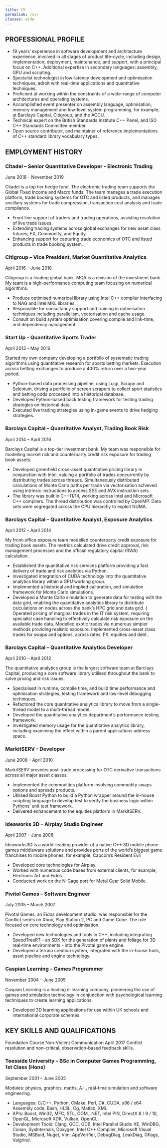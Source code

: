 ```yaml
---
title: CV
permalink: /cv/
classes: wide
---
```


## PROFESSIONAL PROFILE
* 19 years’ experience in software development and architecture experience, involved in all stages of product life-cycle, including design, implementation, deployment, maintenance, and support, with a principal focus on C++. Additional expertise in secondary languages: assembly, GPU and scripting.
* Specialist technologist in low-latency development and optimisation techniques, adroit with real-time applications and quantitative techniques.
* Proficient at working within the constraints of a wide-range of computer architectures and operating systems.
* Accomplished event presenter on assembly language, optimisation, memory management and low-level system programming, for example, at Barclays Capital, Citigroup, and the ACCU.
* Technical expert on the British Standards Institute C++ Panel, and ISO C++ Standards Committee member.
* Open source contributor, and maintainer of reference implementations of C++ standard library vocabulary types.

## EMPLOYMENT HISTORY
### Citadel – Senior Quantitative Developer - Electronic Trading
June 2018 – November 2019

Citadel is a top tier hedge fund.  The electronic trading team supports the Global Fixed Income and Macro funds.   The team manages a trade execution platform, trade booking systems for OTC and listed products, and manages ancillary systems for trade compression, transaction cost analysis and trade compliance.
* Front line support of traders and trading operations, assisting resolution of live trade issues.
* Extending trading systems across global exchanges for new asset class futures; FX, Commodity, and Equity.
* Enhancing support for capturing trade economics of OTC and listed products in trade booking system.

### Citigroup – Vice President, Market Quantitative Analytics
April 2016 – June 2018

Citigroup is a leading global bank.  MQA is a division of the investment bank. My team is a high-performance computing team focusing on numerical algorithms.
* Produce optimised numerical library using Intel C++ compiler interfacing to NAG and Intel MKL libraries.  
* Responsible for consultancy support and training in optimisation techniques including parallelism, vectorisation and cache usage. 
* Consult on build system optimisation covering compile and link-time, and dependency management.

### Start Up - Quantitative Sports Trader
April 2013 – May 2016

Started my own company developing a portfolio of systematic trading algorithms using quantitative research for sports betting markets.  Execution across betting exchanges to produce a 400% return over a two-year period.
* Python-based data processing pipeline, using Luigi, Scrapy and Selenium, driving a portfolio of screen scrapers to collect sport statistics and betting odds processed into a historical database.
* Developed Python-based back testing framework for testing trading strategies on historical data.
* Executed live trading strategies using in-game events to drive hedging strategies.

### Barclays Capital – Quantitative Analyst, Trading Book Risk
April 2014 – April 2016

Barclays Capital is a top-tier investment bank.  My team was responsible for modelling market risk and counterparty credit risk exposure for trading book assets.
* Developed greenfield cross-asset quantitative pricing library in conjunction with Intel, valuing a portfolio of trades concurrently by distributing trades across threads. Simultaneously distributed calculations of Monte Carlo paths per trade via vectorisation achieved using intrinsic instructions to access SSE and AVX instruction sets.
* The library was built in C++11/14, working across Intel and Microsoft C++ compilers. The thread distribution was controlled by OpenMP. Data sets were segregated across the CPU hierarchy to exploit NUMA. 

### Barclays Capital – Quantitative Analyst, Exposure Analytics
April 2012 – April 2014

My front-office exposure team modelled counterparty credit exposure for trading book assets. The metrics calculated drive credit approval, risk management processes and the official regulatory capital (RWA) calculation.
* Established the quantitative risk services platform providing a fast delivery of trade and risk analytics via Python.
* Investigated integration of CUDA technology into the quantitative analytics library within a GPU working group. 
* Implemented a historical and implied calibration, and simulation framework for Monte Carlo simulations. 
* Developed a Monte Carlo simulation to generate data for testing with the data grid, enabling the quantitative analytics library to distribute calculations on nodes across the bank’s HPC grid and data grid. 
( Operated pricing of marginal trades in the IT risk system, requiring specialist case handling to effectively calculate risk exposure on the available trade data. Modelled exotic trades via numerous simpler methods providing realistic exposure. Implemented cross-asset class trades for swaps and options, across rates, FX, equities and debt. 

### Barclays Capital – Quantitative Analytics Developer
April 2010 – April 2012

The quantitative analytics group is the largest software team at Barclays Capital, producing a core software library utilised throughout the bank to solve pricing and risk issues.
* Specialised in runtime, compile time, and build time performance and optimisation strategies, testing framework and low-level debugging techniques.
* Refactored the core quantitative analytics library to move from a single-thread model to a multi-thread model. 
* Developed the quantitative analytics department’s performance testing framework. 
* Investigated memory usage for the quantitative analytics library, including examining the effect within a parent applications address space. 

### MarkitSERV - Developer
June 2008 – April 2010

MarkitSERV provides post-trade processing for OTC derivative transactions across all major asset classes. 
* Implemented the commodities platform involving commodity swaps options and spreads products. 
* Utilised Boost Python to build a Python wrapper around the in-house scripting language to develop test to verify the business logic within Pythons’ unit test framework. 
* Delivered enhancement to the equities platform in MarkitSERV.

### Ideaworks 3D – Airplay Studio Engineer
April 2007 – June 2008

Ideaworks3D is a world-leading provider of a native C++ 3D mobile phone games middleware solutions and provides ports of the world’s biggest game franchises to mobile phones, for example, Capcom’s Resident Evil
* Developed core technologies for Airplay.
* Worked with numerous code bases from external clients, for example, Electronic Art and Eidos. 
* Conducted work on the N-Gage port for Metal Gear Solid Mobile. 

### Pivitol Games – Software Engineer
July 2005 – March 2007

Pivotal Games, an Eidos development studio, was responsible for the Conflict series on Xbox, Play Station 2, PC and Game Cube.  The role focused on core technology and optimisation.
* Developed new technologies and tools in C++, including integrating SpeedTreeRT - an SDK for the generation of plants and foliage for 3D real-time environments - into the Pivotal game engine.
* Developed a terrain creation system, integrated with the in-house tools, asset pipeline and engine technology. 

### Caspian Learning – Games Programmer
November 2004 – June 2005

Caspian Learning is a leading e-learning company, pioneering the use of games and simulation technology in conjunction with psychological learning techniques to create learning applications.
* Developed 3D learning applications for use within UK schools and international corporate schemes.

## KEY SKILLS AND QUALIFICATIONS

Foundation Course Non-Violent Communication							   April 2017
Conflict resolution and non-critical, observation-based feedback skills. 

### Teesside University – BSc in Computer Games Programming, 1st Class (Hons)
September 2001 – June 2005

Modules: physics, graphics, maths, A.I., real-time simulation and software engineering. 

* Languages: C/C++, Python, CMake, Perl, C#, CUDA, x86 / x64 Assembly code, Bash, HLSL, Cg, Matlab, XML
* APIs: Boost, Win32, MFC, STL, COM, .NET, Intel PIN, DirectX 8 / 9 / 10, OpenGL, Microsoft XDK, Vulkan, OpenCL
* Development Tools:  Clang, GCC, GDB, Intel Parallel Studio XE, WinDBG, Conan, SysInternals, Doxygen, Intel C++ Compiler, Microsoft Visual Studio, MSBuid, Nuget, Vim, AppVerifier, DebugDiag, LeakDiag, Gflags, Valgrind. 

